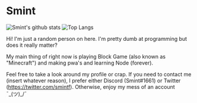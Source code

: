 # Smint

![Smint's github stats](https://github-readme-stats.vercel.app/api?username=smintf&include_all_commits=true&count_private=true&show_icons=true&hide_border=true&bg_color=0d1117&title_color=58a6ff&text_color=8b949e&icon_color=8b949e)
![Top Langs](https://github-readme-stats.vercel.app/api/top-langs/?username=smintf&layout=compact&hide_border=true&bg_color=0d1117&title_color=58a6ff&text_color=8b949e&icon_color=8b949e)

Hi! I'm just a random person on here. I'm pretty dumb at programming but does it really matter?

My main thing of right now is playing Block Game (also known as "Minecraft") and making pwa's and learning Node (forever).

Feel free to take a look around my profile or crap. If you need to contact me (insert whatever reason), I prefer either Discord (Smint#1661) or Twitter (https://twitter.com/smintf). Otherwise, enjoy my mess of an account ¯\_(ツ)_/¯
